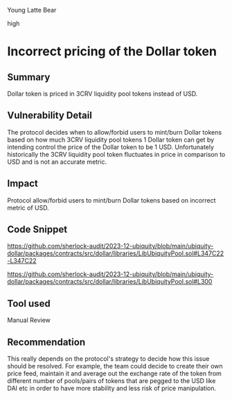 Young Latte Bear

high

# Incorrect pricing of the Dollar token

## Summary
Dollar token is priced in 3CRV liquidity pool tokens instead of USD.

## Vulnerability Detail
The protocol decides when to allow/forbid users to mint/burn Dollar tokens based on how much 3CRV liquidity pool tokens 1 Dollar token can get by intending control the price of the Dollar token to be 1 USD. Unfortunately historically the 3CRV liquidity pool token fluctuates in price in comparison to USD and is not an accurate metric.

## Impact
Protocol allow/forbid users to mint/burn Dollar tokens based on incorrect metric of USD.

## Code Snippet
https://github.com/sherlock-audit/2023-12-ubiquity/blob/main/ubiquity-dollar/packages/contracts/src/dollar/libraries/LibUbiquityPool.sol#L347C22-L347C22

https://github.com/sherlock-audit/2023-12-ubiquity/blob/main/ubiquity-dollar/packages/contracts/src/dollar/libraries/LibUbiquityPool.sol#L300

## Tool used

Manual Review

## Recommendation
This really depends on the protocol's strategy to decide how this issue should be resolved.
For example, the team could decide to create their own price feed, maintain it and average out the exchange rate of the token from different number of pools/pairs of tokens that are pegged to the USD like DAI etc in order to have more stability and less risk of price manipulation.